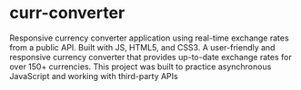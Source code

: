# curr-converter
Responsive currency converter application using real-time exchange rates from a public API. Built with  JS, HTML5, and CSS3.
A user-friendly and responsive currency converter that provides up-to-date exchange rates for over 150+ currencies.
This project was built to practice asynchronous JavaScript and working with third-party APIs
